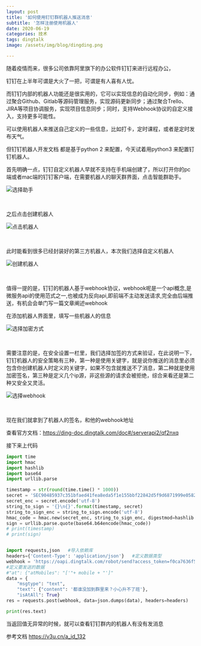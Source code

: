 ```yaml
---
layout: post
title: '如何使用钉钉群机器人推送消息'
subtitle: '怎样注册使用机器人'
date: 2020-06-19
categories: 技术
tags: dingtalk
image: /assets/img/blog/dingding.png

---
```


随着疫情而来，很多公司依靠阿里旗下的办公软件钉钉来进行远程办公，

钉钉在上半年可谓是大火了一把，可谓是有人喜有人忧。

而钉钉内部的机器人功能还是很实用的，它可以实现信息的自动化同步，例如：通过聚合Github、Gitlab等源码管理服务，实现源码更新同步；通过聚合Trello、JIRA等项目协调服务，实现项目信息同步；同时，支持Webhook协议的自定义接入，支持更多可能性。

可以使用机器人来推送自己定义的一些信息，比如打卡，定时课程，或者是定时发布天气。

但钉钉机器人开发文档 都是基于python 2  来配置，今天试着用python3 来配置钉钉机器人。

 首先明确一点，钉钉自定义机器人早就不支持在手机端创建了，所以打开你的pc端或者mac端的钉钉客户端，在需要机器人的聊天群界面，点击智能群助手。

![选择助手](/assets/img/dingtalk/选择助手.png)

<br/>

之后点击创建机器人

![点击机器人](/assets/img/dingtalk/点击机器人.png)

<br/>

  此时能看到很多已经封装好的第三方机器人，本次我们选择自定义机器人

![创建机器人](/assets/img/dingtalk/创建机器人.png)

<br/>

  值得一提的是，钉钉的机器人基于webhook协议，webhook呢是一个api概念,是微服务api的使用范式之一,也被成为反向api,即前端不主动发送请求,完全由后端推送，有机会会单门写一篇文章阐述webhook

  在添加机器人界面里，填写一些机器人的信息

![选择加密方式](/assets/img/dingtalk/选择加密方式.png)

<br/>

  需要注意的是，在安全设置一栏里，我们选择加签的方式来验证，在此说明一下，钉钉机器人的安全策略有三种，第一种是使用关键字，就是说你推送的消息里必须包含你创建机器人时定义的关键字，如果不包含就推送不了消息，第二种就是使用加密签名，第三种是定义几个ip源，非这些源的请求会被拒绝，综合来看还是第二种又安全又灵活。

![选择webhook](/assets/img/dingtalk/选择webhook.png)

<br/>

现在我们就拿到了机器人的签名，和他的webhook地址

查看官方文档：https://ding-doc.dingtalk.com/doc#/serverapi2/qf2nxq 

接下来上代码

```python
import time
import hmac
import hashlib
import base64
import urllib.parse

timestamp = str(round(time.time() * 1000))
secret = 'SEC90485937c351bfaed41fea8eda5f1e155bbf22842d5f9d6871999e05822fd894'
secret_enc = secret.encode('utf-8')
string_to_sign = '{}\n{}'.format(timestamp, secret)
string_to_sign_enc = string_to_sign.encode('utf-8')
hmac_code = hmac.new(secret_enc, string_to_sign_enc, digestmod=hashlib.sha256).digest()
sign = urllib.parse.quote(base64.b64encode(hmac_code))
# print(timestamp)
# print(sign)


import requests,json   #导入依赖库
headers={'Content-Type': 'application/json'}   #定义数据类型
webhook = 'https://oapi.dingtalk.com/robot/send?access_token=f0ca7636f5812fe4815c97a72de9a7cc780c414c258b6c9a631036b1d0f49e3b&timestamp='+timestamp+"&sign="+sign
#定义要发送的数据
#"at": {"atMobiles": "['"+ mobile + "']"
data = {
    "msgtype": "text",
    "text": {"content": '都谁没加到群里来？小心升不了班'},
    "isAtAll": True}
res = requests.post(webhook, data=json.dumps(data), headers=headers)   #发送post请求

print(res.text)
```

当返回值无异常的时候，就可以查看钉钉群内的机器人有没有发消息

参考文档 https://v3u.cn/a_id_132

